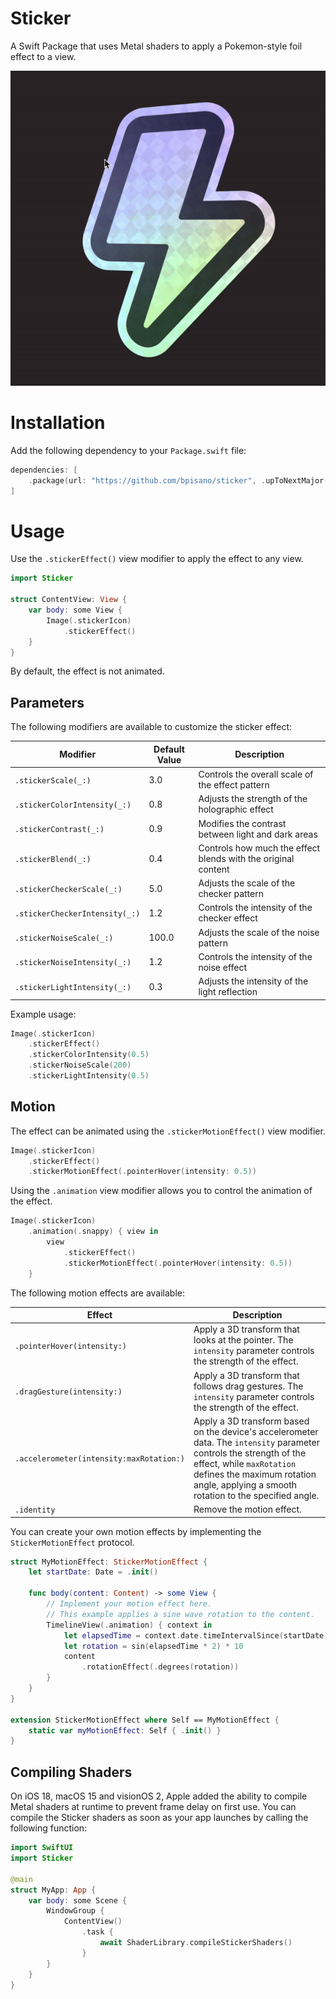 # Sticker

A Swift Package that uses Metal shaders to apply a Pokemon-style foil effect to a view.

![Mouse cursor moving over a sticker effect](.github/images/effect.gif)

# Installation

Add the following dependency to your `Package.swift` file:

```swift
dependencies: [
    .package(url: "https://github.com/bpisano/sticker", .upToNextMajor(from: "0.1.0"))
]
```

# Usage

Use the `.stickerEffect()` view modifier to apply the effect to any view.

```swift
import Sticker

struct ContentView: View {
    var body: some View {
        Image(.stickerIcon)
            .stickerEffect()
    }
}
```

By default, the effect is not animated.

## Parameters

The following modifiers are available to customize the sticker effect:

| Modifier | Default Value | Description |
|----------|---------------|-------------|
| `.stickerScale(_:)` | 3.0 | Controls the overall scale of the effect pattern |
| `.stickerColorIntensity(_:)` | 0.8 | Adjusts the strength of the holographic effect |
| `.stickerContrast(_:)` | 0.9 | Modifies the contrast between light and dark areas |
| `.stickerBlend(_:)` | 0.4 | Controls how much the effect blends with the original content |
| `.stickerCheckerScale(_:)` | 5.0 | Adjusts the scale of the checker pattern |
| `.stickerCheckerIntensity(_:)` | 1.2 | Controls the intensity of the checker effect |
| `.stickerNoiseScale(_:)` | 100.0 | Adjusts the scale of the noise pattern |
| `.stickerNoiseIntensity(_:)` | 1.2 | Controls the intensity of the noise effect |
| `.stickerLightIntensity(_:)` | 0.3 | Adjusts the intensity of the light reflection |

Example usage:

```swift
Image(.stickerIcon)
    .stickerEffect()
    .stickerColorIntensity(0.5)
    .stickerNoiseScale(200)
    .stickerLightIntensity(0.5)
```

## Motion

The effect can be animated using the `.stickerMotionEffect()` view modifier.

```swift
Image(.stickerIcon)
    .stickerEffect()
    .stickerMotionEffect(.pointerHover(intensity: 0.5))
```

Using the `.animation` view modifier allows you to control the animation of the effect.

```swift
Image(.stickerIcon)
    .animation(.snappy) { view in
        view
            .stickerEffect()
            .stickerMotionEffect(.pointerHover(intensity: 0.5))
    }
```

The following motion effects are available:

| Effect | Description |
| --- | --- |
| `.pointerHover(intensity:)` | Apply a 3D transform that looks at the pointer. The `intensity` parameter controls the strength of the effect. |
| `.dragGesture(intensity:)` | Apply a 3D transform that follows drag gestures. The `intensity` parameter controls the strength of the effect. |
| `.accelerometer(intensity:maxRotation:)` | Apply a 3D transform based on the device's accelerometer data. The `intensity` parameter controls the strength of the effect, while `maxRotation` defines the maximum rotation angle, applying a smooth rotation to the specified angle. |
| `.identity` | Remove the motion effect. |

You can create your own motion effects by implementing the `StickerMotionEffect` protocol.

```swift
struct MyMotionEffect: StickerMotionEffect {
    let startDate: Date = .init()

    func body(content: Content) -> some View {
        // Implement your motion effect here.
        // This example applies a sine wave rotation to the content.
        TimelineView(.animation) { context in
            let elapsedTime = context.date.timeIntervalSince(startDate)
            let rotation = sin(elapsedTime * 2) * 10
            content
                .rotationEffect(.degrees(rotation))
        }
    }
}

extension StickerMotionEffect where Self == MyMotionEffect {
    static var myMotionEffect: Self { .init() }
}
```

## Compiling Shaders

On iOS 18, macOS 15 and visionOS 2, Apple added the ability to compile Metal shaders at runtime to prevent frame delay on first use. You can compile the Sticker shaders as soon as your app launches by calling the following function:

```swift
import SwiftUI
import Sticker

@main
struct MyApp: App {
    var body: some Scene {
        WindowGroup {
            ContentView()
                .task {
                    await ShaderLibrary.compileStickerShaders()
                }
        }
    }
}
```
